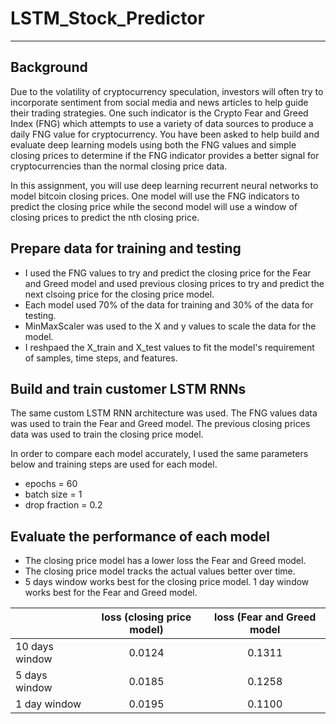 # LSTM_Stock_Predictor
- - -

## Background

Due to the volatility of cryptocurrency speculation, investors will often try to incorporate sentiment from social media and news articles to help guide their trading strategies. One such indicator is the Crypto Fear and Greed Index (FNG) which attempts to use a variety of data sources to produce a daily FNG value for cryptocurrency. You have been asked to help build and evaluate deep learning models using both the FNG values and simple closing prices to determine if the FNG indicator provides a better signal for cryptocurrencies than the normal closing price data.

In this assignment, you will use deep learning recurrent neural networks to model bitcoin closing prices. One model will use the FNG indicators to predict the closing price while the second model will use a window of closing prices to predict the nth closing price.

## Prepare data for training and testing
* I used the FNG values to try and predict the closing price for the Fear and Greed model and used previous closing prices to try and predict the next clsoing price for the closing price model.
* Each model used 70% of the data for training and 30% of the data for testing.
* MinMaxScaler was used to the X and y values to scale the data for the model.
* I reshpaed the X_train and X_test values to fit the model's requirement of samples, time steps, and features.

## Build and train customer LSTM RNNs
The same custom LSTM RNN  architecture was used. The FNG values data was used to train the Fear and Greed model. The previous closing prices data was used to train the closing price model.

In order to compare each model accurately, I used the same parameters below and training steps are used for each model.
* epochs = 60
* batch size = 1
* drop fraction = 0.2

## Evaluate the performance of each model

* The closing price model has a lower loss the Fear and Greed model.
* The closing price model tracks the actual values better over time.
* 5 days window works best for the closing price model. 1 day window works best for the Fear and Greed model.

|    | loss (closing price model) | loss (Fear and Greed model |
|----|:--------------------------:|:--------------------------:|
|10 days window | 0.0124 | 0.1311 |
|5 days window | 0.0185 | 0.1258 |
|1 day window | 0.0195 | 0.1100 |